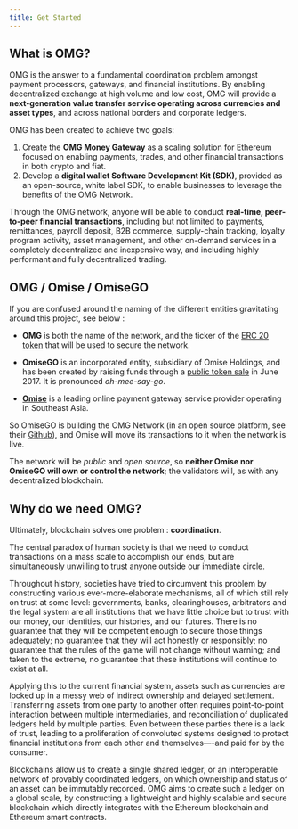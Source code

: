 ```yaml
---
title: Get Started
---
```


## What is OMG?

OMG is the answer to a fundamental coordination problem amongst payment processors, gateways, and financial institutions. By enabling decentralized exchange at high volume and low cost, OMG will provide a **next-generation value transfer service operating across currencies and asset types**, and across national borders and corporate ledgers.

OMG has been created to achieve two goals:

1. Create the **OMG Money Gateway** as a scaling solution for Ethereum focused on enabling payments, trades, and other financial transactions in both crypto and fiat.
2. Develop a **digital wallet Software Development Kit (SDK)**, provided as an open-source, white label SDK, to enable businesses to leverage the benefits of the OMG Network.

Through the OMG network, anyone will be able to conduct **real-time, peer-to-peer financial transactions**, including but not limited to payments, remittances, payroll deposit, B2B commerce, supply-chain tracking, loyalty program activity, asset management, and other on-demand services in a completely decentralized and inexpensive way, and including highly performant and fully decentralized trading.

## OMG / Omise / OmiseGO

If you are confused around the naming of the different entities gravitating around this project, see below :

- **OMG** is both the name of the network, and the ticker of the [ERC 20 token](basics.html#omg-token-function) that will be used to secure the network.

- **OmiseGO** is an incorporated entity, subsidiary of Omise Holdings, and has been created by raising funds through a [public token sale](history.html#​how-was-omisego-launched-​) in June 2017. It is pronounced _oh-mee-say-go_.

- [**Omise**](https://www.omise.co) is a leading online payment gateway service provider operating in Southeast Asia.

So OmiseGO is building the OMG Network (in an open source platform, see their [Github](https://github.com/omisego)), and Omise will move its transactions to it when the network is live.

The network will be _public_ and _open source_, so **neither Omise nor OmiseGO will own or control the network**; the validators will, as with any decentralized blockchain.

## Why do we need OMG?

Ultimately, blockchain solves one problem : **coordination**.

The central paradox of human society is that we need to conduct transactions on a mass scale to accomplish our ends, but are simultaneously unwilling to trust anyone outside our immediate circle.

Throughout history, societies have tried to circumvent this problem by constructing various ever-more-elaborate mechanisms, all of which still rely on trust at some level: governments, banks, clearinghouses, arbitrators and the legal system are all institutions that we have little choice but to trust with our money, our identities, our histories, and our futures. There is no guarantee that they will be competent enough to secure those things adequately; no guarantee that they will act honestly or responsibly; no guarantee that the rules of the game will not change without warning; and taken to the extreme, no guarantee that these institutions will continue to exist at all.

Applying this to the current financial system, assets such as currencies are locked up in a messy web of indirect ownership and delayed settlement. Transferring assets from one party to another often requires point-to-point interaction between multiple intermediaries, and reconciliation of duplicated ledgers held by multiple parties. Even between these parties there is a lack of trust, leading to a proliferation of convoluted systems designed to protect financial institutions from each other and themselves—-and paid for by the consumer.

Blockchains allow us to create a single shared ledger, or an interoperable network of provably coordinated ledgers, on which ownership and status of an asset can be immutably recorded. OMG aims to create such a ledger on a global scale, by constructing a lightweight and highly scalable and secure blockchain which directly integrates with the Ethereum blockchain and Ethereum smart contracts.
